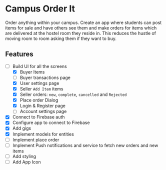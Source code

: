 # Campus Order It

 Order anything within your campus. Create an app where students can post items for sale and have
  others see them and make orders for items which are delivered at the hostel room they reside in.
 This reduces the hustle of moving room to room asking them if they want to buy.

 ## Features

 - [ ] Build UI for all the screens
    - [x] Buyer Items
    - [ ] Buyer transactions page
    - [x] User settings page
    - [x] Seller `Add Item` items 
    - [x] Seller orders: `new`, `complete`, `cancelled` and `Rejected` 
    - [x] Place order Dialog
    - [x] Login & Register page
    - [ ] Account settings page
 - [x] Connect to Firebase auth
 - [x] Configure app to connect to Firebase 
 - [x] Add gigs
 - [x] Implement models for entities
 - [ ] Implement place order
 - [ ] Implement Push notifications and service to fetch new orders and new items 
 - [ ] Add styling
 - [ ] Add App Icon
